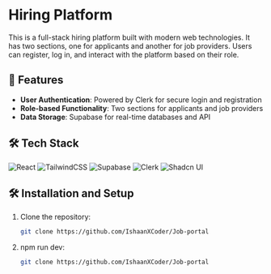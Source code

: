 # Hiring Platform

This is a full-stack hiring platform built with modern web technologies. It has two sections, one for applicants and another for job providers. Users can register, log in, and interact with the platform based on their role.

## 🚀 Features

- **User Authentication**: Powered by Clerk for secure login and registration
- **Role-based Functionality**: Two sections for applicants and job providers
- **Data Storage**: Supabase for real-time databases and API

## 🛠️ Tech Stack

![React](https://img.shields.io/badge/React-20232A?style=for-the-badge&logo=react&logoColor=61DAFB)
![TailwindCSS](https://img.shields.io/badge/Tailwind_CSS-38B2AC?style=for-the-badge&logo=tailwind-css&logoColor=white)
![Supabase](https://img.shields.io/badge/Supabase-3ECF8E?style=for-the-badge&logo=supabase&logoColor=white)
![Clerk](https://img.shields.io/badge/Clerk-F694FF?style=for-the-badge&logo=clerk&logoColor=white)
![Shadcn UI](https://img.shields.io/badge/Shadcn_UI-0D0D0D?style=for-the-badge&logo=shadcnui&logoColor=white)

## 🛠️ Installation and Setup

1. Clone the repository:
   ```bash
   git clone https://github.com/IshaanXCoder/Job-portal

2. npm run dev:
   ```bash
   git clone https://github.com/IshaanXCoder/Job-portal

